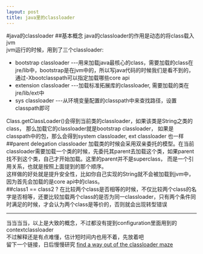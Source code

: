 ```yaml
---
layout: post
title: java里的classloader
---
```

#java的classloader
##基本概念
java的classloader的作用是动态的将class载入jvm  
jvm运行的时候，用到了三个classloader:  
  
  *	bootstrap classloader  ---用来加载java最核心的class，需要加载的class在jre/lib中，bootstrap是在jvm中的，所以写java代码的时候我们是看不到的，通过-Xbootclasspath可以指定加载哪些core api    
  *	extension classloader	---加载标准拓展库的classloader, 需要加载的类在jre/lib/ext中  
  *	sys classloader	---从环境变量配置的classpath中来查找路径，设置classpath即可  

  Class.getClassLoader()会得到当前类的classloader，如果该类是String之类的class， 那么加载它的classloader就是bootstrap classloader， 如果是classpath中的包，那么会得到system classloader, ext classloader 也一样  
  ##parent delegation
  classloader 加载类的时候会采用双亲委托的模型。在当前classloader需要加载一个类的时候，先委托其parent去加载这个类，如果parent找不到这个类，自己才开始加载。这里的parent并不是superclass， 而是一个引用关系，也就是按照上面提到的那个顺序。  
  这样做的好处就是提升安全性，比如你自己实现的String就不会被加载到jvm中，因为首先会加载的是core api中的class。  
  ##class1 == class2 ?
  在比较两个class是否相等的时候，不仅比较两个class的名字是否相等，还要比较加载两个class的是否为同一classloader，只有两个条件同时满足的时候，才会认为两个class是等价的，否则就会出现转型错误  


----
  当当当当，以上是大致的概念，不过都没有提到configuration里面用到的contextclassloader  
  不过解释还是有点难懂，估计短时间内也用不着，先放着吧  
  留下一个链接，日后慢慢研究 [find a way out of the classloader maze](http://www.javaworld.com/javaworld/javaqa/2003-06/01-qa-0606-load.html)
